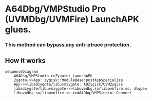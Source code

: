 # A64Dbg/VMPStudio Pro (UVMDbg/UVMFire) LaunchAPK glues.
### This method can bypass any anti-ptrace protection.

## How it works
```mermaid
sequenceDiagram
    A64Dbg/VMPStudio->>Zygote: LaunchAPK
    Zygote->>App: zygisk::ModuleBase:postAppSpecialize
    App->>libadzygote/libuvmzygote: ADZygisk/UVMZygisk
    libadzygote/libuvmzygote->>libuvmdbg.so/libuvmfire.so: dlopen
    libuvmdbg.so/libuvmfire.so->>A64Dbg/VMPStudio: Connect
```
